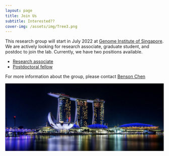 ```yaml
---
layout: page
title: Join Us
subtitle: Interested??
cover-img: /assets/img/Tree3.png
---
```


This research group will start in July 2022 at [Genome Institute of Singapore](https://www.a-star.edu.sg/gis). We are actively looking for research associate, graduate student, and postdoc to join the lab.
Currently, we have two positions available.
- [Research associate](https://careers.a-star.edu.sg/JobDetails.aspx?ID=un1lK95G7qvLcdGPZuynCQ%3d%3d)
- [Postdoctoral fellow](https://careers.a-star.edu.sg/JobDetails.aspx?ID=avzgH9GDNahOTZqd93tl%2fQ%3d%3d)

For more information about the group, please contact [Benson Chen](mailto:b5chen@health.ucsd.edu)

![Image of bay](/assets/img/marina_bay2.png)
